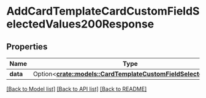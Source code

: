 # AddCardTemplateCardCustomFieldSelectedValues200Response

## Properties

Name | Type | Description | Notes
------------ | ------------- | ------------- | -------------
**data** | Option<[**crate::models::CardTemplateCustomFieldSelectedValue**](CardTemplateCustomFieldSelectedValue.md)> |  | [optional]

[[Back to Model list]](../README.md#documentation-for-models) [[Back to API list]](../README.md#documentation-for-api-endpoints) [[Back to README]](../README.md)


